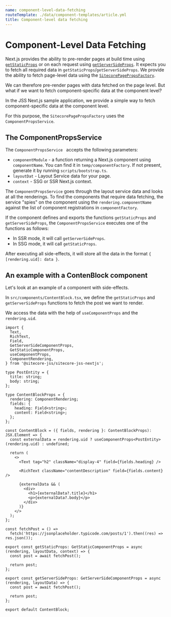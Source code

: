 ```yaml
---
name: component-level-data-fetching
routeTemplate: ./data/component-templates/article.yml
title: Component-level data fetching
---
```

# Component-Level Data Fetching

Next.js provides the ability to pre-render pages at build time using [`getStaticProps`](https://nextjs.org/docs/basic-features/data-fetching#getstaticprops-static-generation) or on each request using [`getServerSideProps`](https://nextjs.org/docs/basic-features/data-fetching#getserversideprops-server-side-rendering). It expects you to fetch all required data in `getStaticProps`/`getServerSideProps`. We provide the ability to fetch page-level data using the [`SitecorePagePropsFactory`](./data-services). 

We can therefore pre-render pages with data fetched on the page level. But what if we want to fetch component-specific data at the component level? 

In the JSS Next.js sample application, we provide a simple way to fetch component-specific data at the component level. 

For this purpose, the `SitecorePagePropsFactory` uses the `ComponentPropsService`. 

## The ComponentPropsService

The `ComponentPropsService ` accepts the following parameters:

- `componentModule` - a function returning a Next.js component using `componentName`. You can find it in `temp/componentFactory`. If not present, generate it by running  `scripts/bootstrap.ts`.
- `layoutDat`  - Layout Service data for your page.
- `context` - SSG or SSR Next.js context.

The `ComponentPropsService` goes through the layout service data and looks at all the renderings. To find the components that require data fetching,  the service "spies" on the component using the `rendering.componentName` against the list of component registrations in  `componentFactory`. 

If the component defines and exports the functions `getStaticProps` and `getServerSideProps`, the `ComponentPropsService` executes one of the functions as follows: 

- In SSR mode, it will call `getServerSideProps`.
- In SSG mode, it will call `getStaticProps`. 

After executing all side-effects, it will store all the data in the format `{ [rendering.uid]: data }`.

## An example with a ContenBlock component

Let's look at an example of a component with side-effects. 

In  `src/components/ContentBlock.tsx`, we define the `getStaticProps` and `getServerSideProps` functions  to fetch the post we want to render. 

We access the data with the help of `useComponentProps` and the `rendering.uid`.

```tsx
import {
  Text,
  RichText,
  Field,
  GetServerSideComponentProps,
  GetStaticComponentProps,
  useComponentProps,
  ComponentRendering,
} from '@sitecore-jss/sitecore-jss-nextjs';

type PostEntity = {
  title: string;
  body: string;
};

type ContentBlockProps = {
  rendering: ComponentRendering;
  fields: {
    heading: Field<string>;
    content: Field<string>;
  };
};

const ContentBlock = ({ fields, rendering }: ContentBlockProps): JSX.Element => {
  const externalData = rendering.uid ? useComponentProps<PostEntity>(rendering.uid) : undefined;

  return (
    <>
      <Text tag="h2" className="display-4" field={fields.heading} />

      <RichText className="contentDescription" field={fields.content} />

      {externalData && (
        <div>
          <h1>{externalData?.title}</h1>
          <p>{externalData?.body}</p>
        </div>
      )}
    </>
  );
};

const fetchPost = () =>
  fetch('https://jsonplaceholder.typicode.com/posts/1').then((res) => res.json());

export const getStaticProps: GetStaticComponentProps = async (rendering, layoutData, context) => {
  const post = await fetchPost();

  return post;
};

export const getServerSideProps: GetServerSideComponentProps = async (rendering, layoutData) => {
  const post = await fetchPost();

  return post;
};

export default ContentBlock;
```
